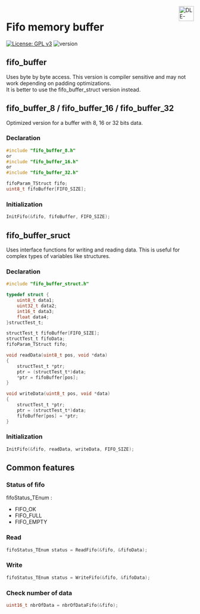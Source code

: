 <a href ="http://dle-dev.com">
  <img src="https://dle-dev.com/wp-content/uploads/2020/05/dle_dev_logo_v1.1.png" alt="DLE-Dev logo" title="DLE-Dev" align="right" height="40" />
</a>

Fifo memory buffer
======================
[![License: GPL v3](https://img.shields.io/badge/License-GPLv3-blue.svg)](https://www.gnu.org/licenses/gpl-3.0)
![version](https://img.shields.io/badge/version-1.0-blue)

## fifo_buffer
Uses byte by byte access. This version is compiler sensitive and may not work depending on padding optimizations.<br>
It is better to use the fifo_buffer_struct version instead.

## fifo_buffer_8 / fifo_buffer_16 / fifo_buffer_32
Optimized version for a buffer with 8, 16 or 32 bits data.

### Declaration
```c
#include "fifo_buffer_8.h"
or
#include "fifo_buffer_16.h"
or
#include "fifo_buffer_32.h"

fifoParam_TStruct fifo;
uint8_t fifoBuffer[FIFO_SIZE];
```

### Initialization
```c
InitFifo(&fifo, fifoBuffer, FIFO_SIZE);
```

## fifo_buffer_sruct
Uses interface functions for writing and reading data. This is useful for complex types of variables like structures.<br>

### Declaration
```c
#include "fifo_buffer_struct.h"

typedef struct {
    uint8_t data1;
    uint32_t data2;
    int16_t data3;
    float data4;
}structTest_t;

structTest_t fifoBuffer[FIFO_SIZE];
structTest_t fifoData;
fifoParam_TStruct fifo;

void readData(uint8_t pos, void *data)
{
    structTest_t *ptr;
    ptr = (structTest_t*)data;
    *ptr = fifoBuffer[pos];
}

void writeData(uint8_t pos, void *data)
{
    structTest_t *ptr;
    ptr = (structTest_t*)data;
    fifoBuffer[pos] = *ptr;
}
```

### Initialization
```c
InitFifo(&fifo, readData, writeData, FIFO_SIZE);
```

## Common features

### Status of fifo

fifoStatus_TEnum :
- FIFO_OK
- FIFO_FULL
- FIFO_EMPTY

### Read
```c
fifoStatus_TEnum status = ReadFifo(&fifo, &fifoData);
```

### Write
```c
fifoStatus_TEnum status = WriteFifo(&fifo, &fifoData);
```

### Check number of data
```c
uint16_t nbrOfData = nbrOfDataFifo(&fifo);
```

